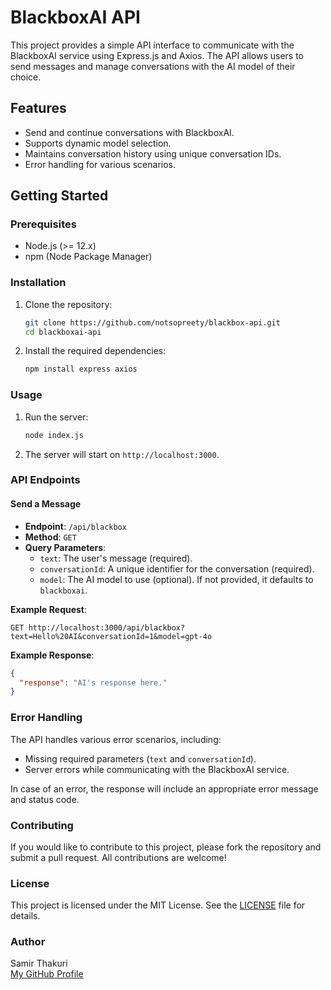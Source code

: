 # BlackboxAI API

This project provides a simple API interface to communicate with the BlackboxAI service using Express.js and Axios. The API allows users to send messages and manage conversations with the AI model of their choice.

## Features

- Send and continue conversations with BlackboxAI.
- Supports dynamic model selection.
- Maintains conversation history using unique conversation IDs.
- Error handling for various scenarios.

## Getting Started

### Prerequisites

- Node.js (>= 12.x)
- npm (Node Package Manager)

### Installation

1. Clone the repository:

   ```bash
   git clone https://github.com/notsopreety/blackbox-api.git
   cd blackboxai-api
   ```

2. Install the required dependencies:

   ```bash
   npm install express axios
   ```

### Usage

1. Run the server:

   ```bash
   node index.js
   ```

2. The server will start on `http://localhost:3000`.

### API Endpoints

#### Send a Message

- **Endpoint**: `/api/blackbox`
- **Method**: `GET`
- **Query Parameters**:
  - `text`: The user's message (required).
  - `conversationId`: A unique identifier for the conversation (required).
  - `model`: The AI model to use (optional). If not provided, it defaults to `blackboxai`.

**Example Request**:

```http
GET http://localhost:3000/api/blackbox?text=Hello%20AI&conversationId=1&model=gpt-4o
```

**Example Response**:

```json
{
  "response": "AI's response here."
}
```

### Error Handling

The API handles various error scenarios, including:

- Missing required parameters (`text` and `conversationId`).
- Server errors while communicating with the BlackboxAI service.

In case of an error, the response will include an appropriate error message and status code.

### Contributing

If you would like to contribute to this project, please fork the repository and submit a pull request. All contributions are welcome!

### License

This project is licensed under the MIT License. See the [LICENSE](LICENSE) file for details.

### Author

Samir Thakuri  
[My GitHub Profile](https://github.com/notsopreety)
